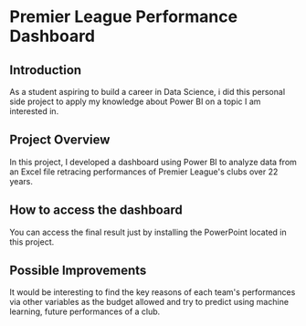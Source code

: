# Premier League Performance Dashboard

## Introduction

As a student aspiring to build a career in Data Science, i did this personal side project to apply my knowledge about Power BI on a topic I am interested in. 

## Project Overview

In this project, I developed a dashboard using Power BI to analyze data from an Excel file retracing performances of Premier League's clubs over 22 years. 

## How to access the dashboard

You can access the final result just by installing the PowerPoint located in this project.

## Possible Improvements 

It would be interesting to find the key reasons of each team's performances via other variables as the budget allowed and try to predict using machine learning, future performances of a club.
